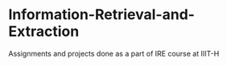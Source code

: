# Information-Retrieval-and-Extraction
Assignments and projects done as a part of IRE course at IIIT-H
